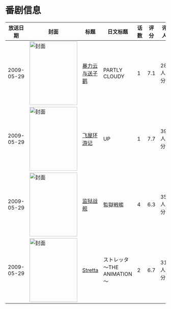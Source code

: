 # 番剧信息

|放送日期|封面|标题|日文标题|话数|评分|评分人数|
|---|---|---|---|---|---|---|
|2009-05-29|<img src="//lain.bgm.tv/pic/cover/c/3b/b3/10481_Os4DY.jpg" alt="封面" style="width:150px;height:200px;object-fit:cover;">|[暴力云与送子鹳](https://bangumi.tv/subject/10481)|PARTLY CLOUDY|1|7.1|288人评分|
|2009-05-29|<img src="//lain.bgm.tv/pic/cover/c/64/12/11602_0IIyy.jpg" alt="封面" style="width:150px;height:200px;object-fit:cover;">|[飞屋环游记](https://bangumi.tv/subject/11602)|UP|1|7.7|3994人评分|
|2009-05-29|<img src="/img/no_icon_subject.png" alt="封面" style="width:150px;height:200px;object-fit:cover;">|[监狱战舰](https://bangumi.tv/subject/70296)|監獄戦艦|4|6.3|359人评分|
|2009-05-29|<img src="/img/no_icon_subject.png" alt="封面" style="width:150px;height:200px;object-fit:cover;">|[Stretta](https://bangumi.tv/subject/74470)|ストレッタ ～THE ANIMATION～|2|6.7|317人评分|
